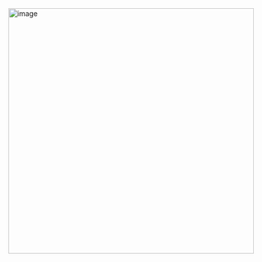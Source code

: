 <img width="490" alt="image" src="https://github.com/Mehedee-Hassan/spark-path/assets/7868774/73b774b1-3145-4bd7-85eb-4f7ec80a6365">
